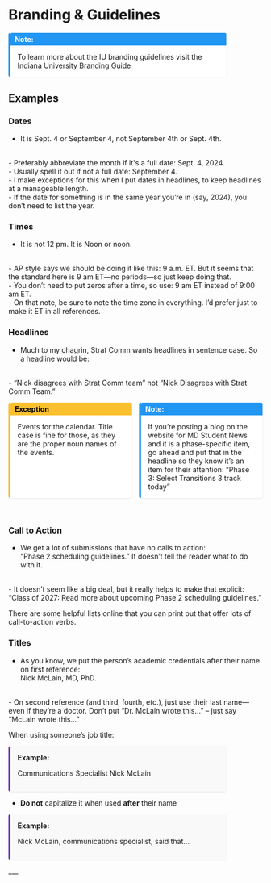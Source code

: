 

# **Branding & Guidelines**


<div style="
  border-left: 4px solid #2196f3;
  background-color: #ffffff;
  padding: 1em;
  margin: 1em 0;
  box-shadow: 0 1px 3px rgba(0,0,0,0.1);
  border-radius: 4px;
  max-width: 400px
">
  <div style="
    font-weight: bold;
    color: #ffffff;
    background-color: #2196f3;
    padding: 0.3em 0.6em;
    border-radius: 3px 3px 0 0;
    margin: -1em -1em 1em -1em;
  ">
    <strong>Note:</strong>
  </div>
  To learn more about the IU branding guidelines visit the <a href="https://medicine.iu.edu/style-guide" target="_blank" rel="noopener nonreferrer">Indiana University Branding Guide</a>
  
</div>



## Examples

### Dates

- It is Sept. 4 or September 4, not September 4th or Sept. 4th.
</br>
- Preferably abbreviate the month if it's a full date: Sept. 4, 2024.
</br>
- Usually spell it out if not a full date: September 4.
</br>
- I make exceptions for this when I put dates in headlines, to keep headlines at a manageable length.
</br>
- If the date for something is in the same year you’re in (say, 2024), you don’t need to list the year.

### Times

- It is not 12 pm. It is Noon or noon.
</br>
- AP style says we should be doing it like this: 9 a.m. ET. But it seems that the standard here is 9 am ET—no periods—so just keep doing that.
</br>
- You don’t need to put zeros after a time, so use: 9 am ET instead of 9:00 am ET.
</br>
- On that note, be sure to note the time zone in everything. I’d prefer just to make it ET in all references.

### Headlines

- Much to my chagrin, Strat Comm wants headlines in sentence case. So a headline would be:
</br>
- “Nick disagrees with Strat Comm team” not “Nick Disagrees with Strat Comm Team.”

<div style="display: flex; gap: 1em; flex-wrap: wrap;">
  <div style="
    border-left: 4px solid #fbc02d;
    background-color: #ffffff;
    padding: 1em;
    margin: 1em 0;
    box-shadow: 0 1px 3px rgba(0,0,0,0.1);
    border-radius: 4px;
    max-width: 400px;
    flex: 1;
  ">
    <div style="
      font-weight: bold;
      color: #000000;
      background-color: #fbc02d;
      padding: 0.3em 0.6em;
      border-radius: 3px 3px 0 0;
      margin: -1em -1em 1em -1em;
    ">
      Exception
    </div>
    Events for the calendar. Title case is fine for those, as they are the proper noun names of the events.
  </div>

  <div style="
    border-left: 4px solid #2196f3;
    background-color: #ffffff;
    padding: 1em;
    margin: 1em 0;
    box-shadow: 0 1px 3px rgba(0,0,0,0.1);
    border-radius: 4px;
    max-width: 400px;
    flex: 1;
  ">
    <div style="
      font-weight: bold;
      color: #ffffff;
      background-color: #2196f3;
      padding: 0.3em 0.6em;
      border-radius: 3px 3px 0 0;
      margin: -1em -1em 1em -1em;
    ">
      <strong>Note:</strong>
    </div>
    If you’re posting a blog on the website for MD Student News and it is a phase-specific item, go ahead and put that in the headline so they know it’s an item for their attention:  
    “Phase 3: Select Transitions 3 track today”
  </div>
</div>

</br>

### Call to Action

- We get a lot of submissions that have no calls to action:  
“Phase 2 scheduling guidelines.” It doesn’t tell the reader what to do with it.
</br>
- It doesn’t seem like a big deal, but it really helps to make that explicit:  
“Class of 2027: Read more about upcoming Phase 2 scheduling guidelines.”

There are some helpful lists online that you can print out that offer lots of call-to-action verbs.

### Titles

- As you know, we put the person’s academic credentials after their name on first reference:  
Nick McLain, MD, PhD.
</br>
- On second reference (and third, fourth, etc.), just use their last name—even if they’re a doctor. Don’t put “Dr. McLain wrote this…” – just say “McLain wrote this…”

When using someone’s job title:



<div style="
  border-left: 4px solid #673ab7;
  background-color: #f9f9f9;
  padding: 1em;
  margin: 1em 0;
  border-radius: 4px;
  box-shadow: 0 1px 3px rgba(0,0,0,0.1);
  max-width: 400px
">
  <strong>Example:</strong>
  
  Communications Specialist Nick McLain
</div>

<ul>

<li><strong>Do not</strong> capitalize it when used <strong>after</strong> their name</li>  
</ul>
<div style="
  border-left: 4px solid #673ab7;
  background-color: #f9f9f9;
  padding: 1em;
  margin: 1em 0;
  border-radius: 4px;
  box-shadow: 0 1px 3px rgba(0,0,0,0.1);
  max-width: 400px;
  max-height: 100px;
"> <strong>Example:</strong><br>
  
   Nick McLain, communications specialist, said that…
</div>
___
